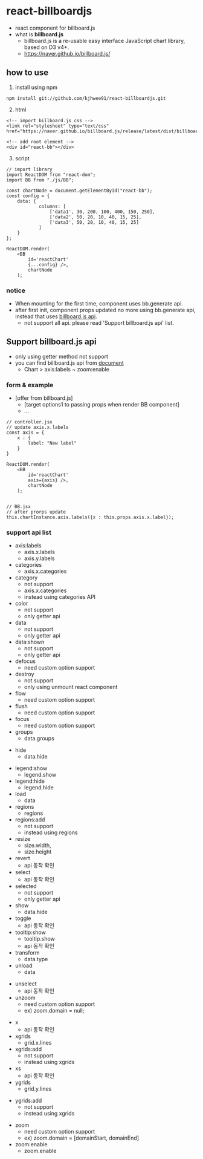 # react-billboardjs
- react component for billboard.js
- what is **billboard.js**
	- billboard.js is a re-usable easy interface JavaScript chart library, based on D3 v4+.
	- https://naver.github.io/billboard.js/


## how to use

1. install using npm
```
npm install git://github.com/kjhwee91/react-billboardjs.git
```

2. html
```
<!-- import billboard.js css -->
<link rel="stylesheet" type="text/css" href="https://naver.github.io/billboard.js/release/latest/dist/billboard.css">

<!-- add root element -->
<div id="react-bb"></div>
```

3. script
```
// import library
import ReactDOM from "react-dom";
import BB from "./js/BB";

const chartNode = document.getElementById("react-bb");
const config = {
	data: {
			columns: [
				['data1', 30, 200, 100, 400, 150, 250],
				['data2', 50, 20, 10, 40, 15, 25],
				['data3', 50, 20, 10, 40, 15, 25]
			]
	}
};

ReactDOM.render(
	<BB
		id='reactChart'
		{...config} />,
		chartNode
	);
```

### notice

- When mounting for the first time, component uses bb.generate api.
- after first init, component props updated no more using bb.generate api, instead that uses [billboard.js api](https://naver.github.io/billboard.js/release/latest/doc/Chart.html#axis:labels).
	- not support all api. please read 'Support billboard.js api' list.


## Support billboard.js api
- only using getter method not support
- you can find billboard.js api from [document](https://naver.github.io/billboard.js/release/latest/doc/Chart.html) 
	- Chart > axis:labels ~ zoom:enable

### form & example
- [offer from billboard.js]
	- [target options1 to passing props when render BB component]
	- ...

```
// controller.jsx
// update axis.x.labels
const axis = {
	x : {
		label: "New label"
	}
}

ReactDOM.render(
	<BB
		id='reactChart'
		axis={axis} />,
		chartNode
	);


// BB.jsx
// after prorps update
this.chartInstance.axis.labels({x : this.props.axis.x.label});
```

### support api list
- axis:labels
    - axis.x.labels
    - axis.y.labels
- categories
    - axis.x.categories
- category
    - not support
    - axis.x.categories
    - instead using categories API
- color
    - not support
    - only getter api
- data
    - not support
    - only getter api
- data:shown
    - not support
    - only getter api
- defocus
    - need custom option support
- destroy
    - not support
    - only using unmount react component
- flow
    - need custom option support
- flush
    - need custom option support
- focus
    - need custom option support
- groups
    - data.groups
* hide
    - data.hide
- legend:show
    - legend.show
- legend:hide
    - legend.hide
- load
    - data
- regions
    - regions
- regions:add
    - not support
    - instead using regions
- resize
    - size.width,
    - size.height
- revert
    - api 동작 확인
- select
    - api 동작 확인 
- selected
    - not support
    - only getter api
- show
    - data.hide
- toggle
    - api 동작 확인
- tooltip:show
    - tooltip.show
    - api 동작 확인
- transform
    - data.type
- unload
    - data
* unselect
    - api 동작 확인
* unzoom
    - need custom option support
    - ex) zoom.domain = null;
- x
    - api 동작 확인
- xgrids
    - grid.x.lines
- xgrids:add
    - not support
    - instead using xgrids
- xs
    - api 동작 확인
- ygrids
    - grid.y.lines
* ygrids:add
    - not support
    - instead using xgrids
- zoom
    - need custom option support
    - ex) zoom.domain = [domainStart, domainEnd]
- zoom:enable
    - zoom.enable


